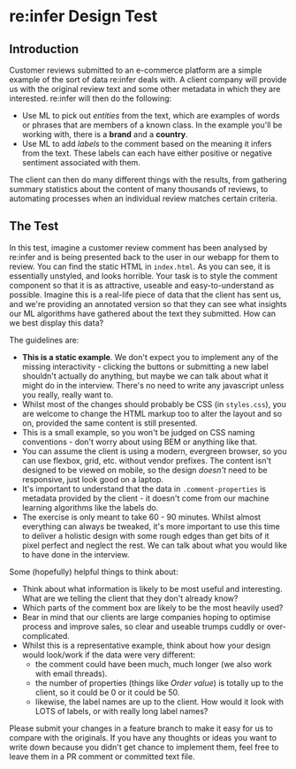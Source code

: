 # re:infer Design Test

## Introduction

Customer reviews submitted to an e-commerce platform are a simple example of the sort of data re:infer deals with. A client company will provide us with the original review text and some other metadata in which they are interested. re:infer will then do the following:

- Use ML to pick out _entities_ from the text, which are examples of words or phrases that are members of a known class. In the example you'll be working with, there is a **brand** and a **country**.
- Use ML to add _labels_ to the comment based on the meaning it infers from the text. These labels can each have either positive or negative sentiment associated with them.

The client can then do many different things with the results, from gathering summary statistics about the content of many thousands of reviews, to automating processes when an individual review matches certain criteria.

## The Test

In this test, imagine a customer review comment has been analysed by re:infer and is being presented back to the user in our webapp for them to review. You can find the static HTML in `index.html`. As you can see, it is essentially unstyled, and looks horrible. Your task is to style the comment component so that it is as attractive, useable and easy-to-understand as possible. Imagine this is a real-life piece of data that the client has sent us, and we're providing an annotated version so that they can see what insights our ML algorithms have gathered about the text they submitted. How can we best display this data?

The guidelines are:

- **This is a static example**. We don't expect you to implement any of the missing interactivity - clicking the buttons or submitting a new label shouldn't actually do anything, but maybe we can talk about what it might do in the interview. There's no need to write any javascript unless you really, really want to.
- Whilst most of the changes should probably be CSS (in `styles.css`), you are welcome to change the HTML markup too to alter the layout and so on, provided the same content is still presented.
- This is a small example, so you won't be judged on CSS naming conventions - don't worry about using BEM or anything like that.
- You can assume the client is using a modern, evergreen browser, so you can use flexbox, grid, etc. without vendor prefixes. The content isn't designed to be viewed on mobile, so the design _doesn't_ need to be responsive, just look good on a laptop.
- It's important to understand that the data in `.comment-properties` is metadata provided by the client - it doesn't come from our machine learning algorithms like the labels do.
- The exercise is only meant to take 60 - 90 minutes. Whilst almost everything can always be tweaked, it's more important to use this time to deliver a holistic design with some rough edges than get bits of it pixel perfect and neglect the rest. We can talk about what you would like to have done in the interview.

Some (hopefully) helpful things to think about:

- Think about what information is likely to be most useful and interesting. What are we telling the client that they don't already know?
- Which parts of the comment box are likely to be the most heavily used?
- Bear in mind that our clients are large companies hoping to optimise process and improve sales, so clear and useable trumps cuddly or over-complicated.
- Whilst this is a representative example, think about how your design would look/work if the data were very different:
  - the comment could have been much, much longer (we also work with email threads).
  - the number of properties (things like _Order value_) is totally up to the client, so it could be 0 or it could be 50.
  - likewise, the label names are up to the client. How would it look with LOTS of labels, or with really long label names?

Please submit your changes in a feature branch to make it easy for us to compare with the originals. If you have any thoughts or ideas you want to write down because you didn't get chance to implement them, feel free to leave them in a PR comment or committed text file.
